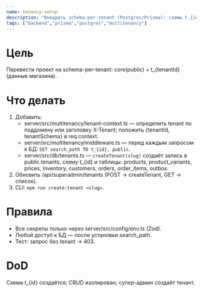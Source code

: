 ```yaml
---
name: tenancy-setup
description: "Внедрить schema-per-tenant (Postgres/Prisma): схемы t_{id}, переключение search_path, createTenant(slug), базовый CRUD."
tags: ["backend","prisma","postgres","multitenancy"]
---
```


# Цель
Перевести проект на schema-per-tenant: core(public) + t_{tenantId} (данные магазина).

# Что делать
1) Добавить:
   - server/src/multitenancy/tenant-context.ts — определить tenant по поддомену или заголовку X-Tenant; положить {tenantId, tenantSchema} в req.context.
   - server/src/multitenancy/middleware.ts — перед каждым запросом к БД: `SET search_path TO t_{id}, public`.
   - server/src/db/tenants.ts — `createTenant(slug)` создаёт запись в public.tenants, схему t_{id} и таблицы: products, product_variants, prices, inventory, customers, orders, order_items, outbox.
2) Обновить /api/superadmin/tenants (POST → createTenant, GET → список).
3) CLI: `npm run create:tenant <slug>`.

# Правила
- Все секреты только через server/src/config/env.ts (Zod).
- Любой доступ к БД — после установки search_path.
- Тест: запрос без tenant → 403.

# DoD
Схема t_{id} создаётся; CRUD изолирован; супер-админ создаёт тенант.
